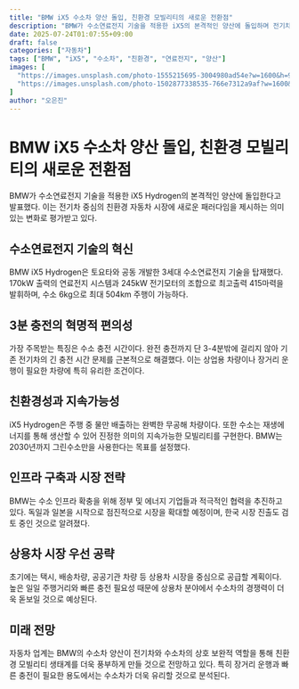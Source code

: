 ```yaml
---
title: "BMW iX5 수소차 양산 돌입, 친환경 모빌리티의 새로운 전환점"
description: "BMW가 수소연료전지 기술을 적용한 iX5의 본격적인 양산에 돌입하며 전기차와 함께 친환경 모빌리티의 또 다른 대안을 제시하고 있다."
date: 2025-07-24T01:07:55+09:00
draft: false
categories: ["자동차"]
tags: ["BMW", "iX5", "수소차", "친환경", "연료전지", "양산"]
images: [
  "https://images.unsplash.com/photo-1555215695-3004980ad54e?w=1600&h=900&fit=crop&q=95",
  "https://images.unsplash.com/photo-1502877338535-766e7312a9af?w=1600&h=900&fit=crop&q=95"
]
author: "오은진"
---
```


<h1>BMW iX5 수소차 양산 돌입, 친환경 모빌리티의 새로운 전환점</h1>

<p>BMW가 수소연료전지 기술을 적용한 iX5 Hydrogen의 본격적인 양산에 돌입한다고 발표했다. 이는 전기차 중심의 친환경 자동차 시장에 새로운 패러다임을 제시하는 의미있는 변화로 평가받고 있다.</p>

<h2>수소연료전지 기술의 혁신</h2>

<p>BMW iX5 Hydrogen은 토요타와 공동 개발한 3세대 수소연료전지 기술을 탑재했다. 170kW 출력의 연료전지 시스템과 245kW 전기모터의 조합으로 최고출력 415마력을 발휘하며, 수소 6kg으로 최대 504km 주행이 가능하다.</p>

<h2>3분 충전의 혁명적 편의성</h2>

<p>가장 주목받는 특징은 수소 충전 시간이다. 완전 충전까지 단 3-4분밖에 걸리지 않아 기존 전기차의 긴 충전 시간 문제를 근본적으로 해결했다. 이는 상업용 차량이나 장거리 운행이 필요한 차량에 특히 유리한 조건이다.</p>

<h2>친환경성과 지속가능성</h2>

<p>iX5 Hydrogen은 주행 중 물만 배출하는 완벽한 무공해 차량이다. 또한 수소는 재생에너지를 통해 생산할 수 있어 진정한 의미의 지속가능한 모빌리티를 구현한다. BMW는 2030년까지 그린수소만을 사용한다는 목표를 설정했다.</p>

<h2>인프라 구축과 시장 전략</h2>

<p>BMW는 수소 인프라 확충을 위해 정부 및 에너지 기업들과 적극적인 협력을 추진하고 있다. 독일과 일본을 시작으로 점진적으로 시장을 확대할 예정이며, 한국 시장 진출도 검토 중인 것으로 알려졌다.</p>

<h2>상용차 시장 우선 공략</h2>

<p>초기에는 택시, 배송차량, 공공기관 차량 등 상용차 시장을 중심으로 공급할 계획이다. 높은 일일 주행거리와 빠른 충전 필요성 때문에 상용차 분야에서 수소차의 경쟁력이 더욱 돋보일 것으로 예상된다.</p>

<h2>미래 전망</h2>

<p>자동차 업계는 BMW의 수소차 양산이 전기차와 수소차의 상호 보완적 역할을 통해 친환경 모빌리티 생태계를 더욱 풍부하게 만들 것으로 전망하고 있다. 특히 장거리 운행과 빠른 충전이 필요한 용도에서는 수소차가 더욱 유리할 것으로 분석된다.</p> 